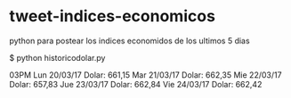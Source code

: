 # tweet-indices-economicos



python para postear los indices economidos de los ultimos 5 dias



$ python historicodolar.py

03PM
Lun 20/03/17 Dolar: 661,15
Mar 21/03/17 Dolar: 662,35
Mie 22/03/17 Dolar: 657,83
Jue 23/03/17 Dolar: 662,84
Vie 24/03/17 Dolar: 662,42

